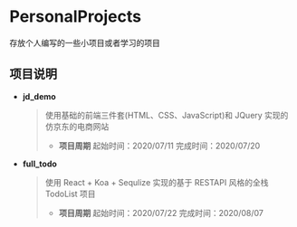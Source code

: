 # PersonalProjects

存放个人编写的一些小项目或者学习的项目

## 项目说明

-   **jd_demo**

    > 使用基础的前端三件套(HTML、CSS、JavaScript)和 JQuery 实现的仿京东的电商网站
    >
    > -   **项目周期**
    >     起始时间：2020/07/11
    >     完成时间：2020/07/20

-   **full_todo**
    > 使用 React + Koa + Sequlize 实现的基于 RESTAPI 风格的全栈 TodoList 项目
    >
    > -   **项目周期**
    >     起始时间：2020/07/22
    >     完成时间：2020/08/07
